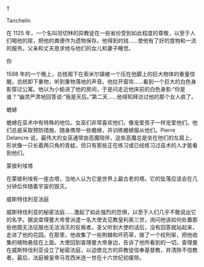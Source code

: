 

T

Tanchelin

在 1125 年，一个名叫坦切林的异教徒在一些省份受到如此程度的尊敬，以至于人们喝他的尿，把他的粪便作为遗物保存。他得到的钱……使他有了好的食物和一流的服务。父亲和丈夫恳求他与他们的女儿和妻子睡觉。

你

1598 年的一个晚上，总统阁下在索米尔镇被一个压在他脚上的巨大物体的重量惊醒。总统卸下重物，听到重物落地的声音。他拉开窗帘……看到一个巨大的白色身影穿过公寓。他以为小偷进了他的房间，于是问走近他床前的白色身影:“你是谁？”幽灵严肃地回答说:“我是天后。”第二天……他得知拜访过他的那个女人疯了。

蟾蜍

蟾蜍在巫术中有特殊的地位。女巫们非常喜欢他们，像宠爱孩子一样宠爱他们。他们总是采取预防措施，随身携带一些蟾蜍，并训练蟾蜍服从他们。Pierre Delancre 说，最伟大的女巫通常由恶魔陪伴，这些恶魔总是坐在他们的左肩上，形状像一只长着两只角的青蛙，但只有那些正在练习或已经练习过巫术的人才能看到他们。

蒙彼利埃塔

在蒙彼利埃有一座古塔，当地人认为它是世界上最古老的塔。它的坠落应该会在几分钟后伴随着宇宙的毁灭。

威斯特伐利亚法庭

威斯特伐利亚的秘密法庭……激起了如此强烈的恐惧，以至于人们几乎不敢说出它的名字。据说查理曼大帝曾派遣一名大使去见教皇利奥三世，询问他该如何处置那些他既无法征服也无法消灭的反叛者。圣父听到大使的话后，没有回答就站起来，走进了他的花园。在那里，他收集了一些荆棘和坏药草，做了一个绞刑架，把他收集的植物悬挂在上面。大使回到查理曼大帝身边，告诉了他所看到的一切。查理曼在威斯特伐利亚设立了秘密法庭，以迫使北方的异教徒信奉基督教，并清除不信教者。最后，法庭被皇帝马克西米连一世在十六世纪初废除。